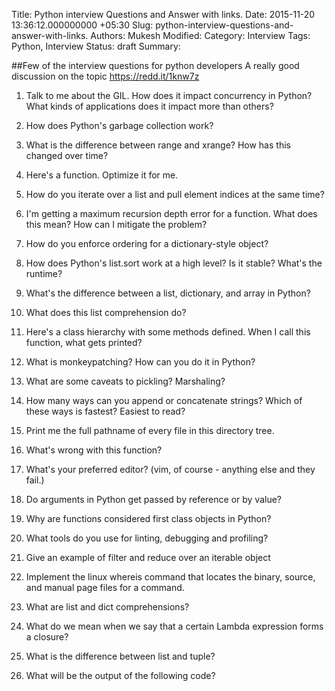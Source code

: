 Title: Python interview Questions and Answer with links. 
Date: 2015-11-20 13:36:12.000000000 +05:30
Slug: python-interview-questions-and-answer-with-links.
Authors: Mukesh
Modified: 
Category: Interview
Tags: Python, Interview
Status: draft
Summary: 

##Few of the interview questions for python developers
A really good discussion on the topic 
https://redd.it/1knw7z

1. Talk to me about the GIL. How does it impact concurrency in Python? What kinds of applications does it impact more than others?
2. How does Python's garbage collection work?
3. What is the difference between range and xrange? How has this changed over time?
4. Here's a function. Optimize it for me.
5. How do you iterate over a list and pull element indices at the same time?
6. I'm getting a maximum recursion depth error for a function. What does this mean? How can I mitigate the problem?
7. How do you enforce ordering for a dictionary-style object?
8. How does Python's list.sort work at a high level? Is it stable? What's the runtime?
9. What's the difference between a list, dictionary, and array in Python?
10. What does this list comprehension do?
11. Here's a class hierarchy with some methods defined. When I call this function, what gets printed?
12. What is monkeypatching? How can you do it in Python?
13. What are some caveats to pickling? Marshaling?
14. How many ways can you append or concatenate strings? Which of these ways is fastest? Easiest to read?
15. Print me the full pathname of every file in this directory tree.
16. What's wrong with this function?
17. What's your preferred editor? (vim, of course - anything else and they fail.)

18. Do arguments in Python get passed by reference or by value?
19. Why are functions considered first class objects in Python?
20. What tools do you use for linting, debugging and profiling?
21. Give an example of filter and reduce over an iterable object
22. Implement the linux whereis command that locates the binary, source, and manual page files for a command.
23. What are list and dict comprehensions?
24. What do we mean when we say that a certain Lambda expression forms a closure?
25. What is the difference between list and tuple?
26. What will be the output of the following code?